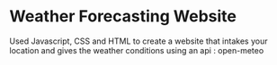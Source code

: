 # Weather Forecasting Website
 Used Javascript, CSS and HTML to create a website that intakes your location and gives the weather conditions using an api : open-meteo
